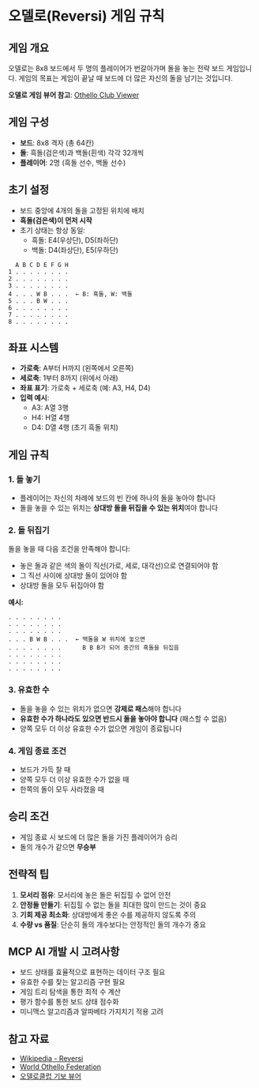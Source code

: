 # 오델로(Reversi) 게임 규칙

## 게임 개요
오델로는 8x8 보드에서 두 명의 플레이어가 번갈아가며 돌을 놓는 전략 보드 게임입니다. 게임의 목표는 게임이 끝날 때 보드에 더 많은 자신의 돌을 남기는 것입니다.

**오델로 게임 뷰어 참고**: [Othello Club Viewer](https://othelloclub.com/viewer/)

## 게임 구성
- **보드**: 8x8 격자 (총 64칸)
- **돌**: 흑돌(검은색)과 백돌(흰색) 각각 32개씩
- **플레이어**: 2명 (흑돌 선수, 백돌 선수)

## 초기 설정
- 보드 중앙에 4개의 돌을 고정된 위치에 배치
- **흑돌(검은색)이 먼저 시작**
- 초기 상태는 항상 동일:
  - 흑돌: E4(우상단), D5(좌하단)
  - 백돌: D4(좌상단), E5(우하단)

```
  A B C D E F G H
1 . . . . . . . .
2 . . . . . . . .
3 . . . . . . . .
4 . . . W B . . .  ← B: 흑돌, W: 백돌
5 . . . B W . . .
6 . . . . . . . .
7 . . . . . . . .
8 . . . . . . . .
```

## 좌표 시스템
- **가로축**: A부터 H까지 (왼쪽에서 오른쪽)
- **세로축**: 1부터 8까지 (위에서 아래)
- **좌표 표기**: 가로축 + 세로축 (예: A3, H4, D4)
- **입력 예시**: 
  - A3: A열 3행
  - H4: H열 4행
  - D4: D열 4행 (초기 흑돌 위치)

## 게임 규칙

### 1. 돌 놓기
- 플레이어는 자신의 차례에 보드의 빈 칸에 하나의 돌을 놓아야 합니다
- 돌을 놓을 수 있는 위치는 **상대방 돌을 뒤집을 수 있는 위치**여야 합니다

### 2. 돌 뒤집기
돌을 놓을 때 다음 조건을 만족해야 합니다:
- 놓은 돌과 같은 색의 돌이 직선(가로, 세로, 대각선)으로 연결되어야 함
- 그 직선 사이에 상대방 돌이 있어야 함
- 상대방 돌을 모두 뒤집아야 함

**예시:**
```
. . . . . . . .
. . . . . . . .
. . . . . . . .
. . . B W B . . .  ← 백돌을 W 위치에 놓으면
. . . . . . . .      B B B가 되어 중간의 흑돌을 뒤집음
. . . . . . . .
. . . . . . . .
. . . . . . . .
```

### 3. 유효한 수
- 돌을 놓을 수 있는 위치가 없으면 **강제로 패스**해야 합니다
- **유효한 수가 하나라도 있으면 반드시 돌을 놓아야 합니다** (패스할 수 없음)
- 양쪽 모두 더 이상 유효한 수가 없으면 게임이 종료됩니다

### 4. 게임 종료 조건
- 보드가 가득 찰 때
- 양쪽 모두 더 이상 유효한 수가 없을 때
- 한쪽의 돌이 모두 사라졌을 때

## 승리 조건
- 게임 종료 시 보드에 더 많은 돌을 가진 플레이어가 승리
- 돌의 개수가 같으면 **무승부**

## 전략적 팁
1. **모서리 점유**: 모서리에 놓은 돌은 뒤집힐 수 없어 안전
2. **안정돌 만들기**: 뒤집힐 수 없는 돌을 최대한 많이 만드는 것이 중요
3. **기회 제공 최소화**: 상대방에게 좋은 수를 제공하지 않도록 주의
4. **수량 vs 품질**: 단순히 돌의 개수보다는 안정적인 돌의 개수가 중요

## MCP AI 개발 시 고려사항
- 보드 상태를 효율적으로 표현하는 데이터 구조 필요
- 유효한 수를 찾는 알고리즘 구현 필요
- 게임 트리 탐색을 통한 최적 수 계산
- 평가 함수를 통한 보드 상태 점수화
- 미니맥스 알고리즘과 알파베타 가지치기 적용 고려

## 참고 자료
- [Wikipedia - Reversi](https://en.wikipedia.org/wiki/Reversi)
- [World Othello Federation](https://www.worldothello.org/)
- [오델로클럽 기보 뷰어](https://othelloclub.com/viewer/)
